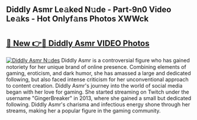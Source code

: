 ## Diddly Asmr Le𝚊ked N𝚞de - Part-9n0 Video Le𝚊ks - Hot Onlyf𝚊ns Photos XWWck

# <h2><a href="http://ac11223.deff.icu/?id=Diddly+Asmr">🔗 New 👉🔴 Diddly Asmr VIDEO Photos</a></h2>

[![Diddly Asmr N𝚞des](https://i.imgur.com/rIISA9y.gif)](http://ac11223.deff.icu/?id=Diddly+Asmr)
Diddly Asmr is a controversial figure who has gained notoriety for her unique brand of online presence. Combining elements of gaming, eroticism, and dark humor, she has amassed a large and dedicated following, but also faced intense criticism for her unconventional approach to content creation. Diddly Asmr's journey into the world of social media began with her love for gaming. She started streaming on Twitch under the username "GingerBreaker" in 2013, where she gained a small but dedicated following. Diddly Asmr's charisma and infectious energy shone through her streams, making her a popular figure in the gaming community.
